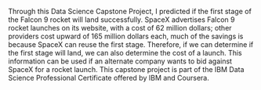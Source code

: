 Through this Data Science Capstone Project, I predicted if the first stage of the Falcon 9 rocket will land successfully. SpaceX advertises Falcon 9 rocket launches on its 
website, with a cost of 62 million dollars; other providers cost upward of 165 million dollars each, much of the savings is because SpaceX can reuse the first stage. Therefore,
if we can determine if the first stage will land, we can also determine the cost of a launch. This information can be used if an alternate company wants to bid against SpaceX
for a rocket launch.
This capstone project is part of the IBM Data Science Professional Certificate offered by IBM and Coursera.
